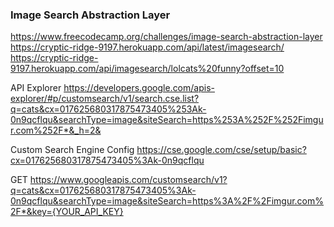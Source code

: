 ### Image Search Abstraction Layer 

https://www.freecodecamp.org/challenges/image-search-abstraction-layer 
https://cryptic-ridge-9197.herokuapp.com/api/latest/imagesearch/ 
https://cryptic-ridge-9197.herokuapp.com/api/imagesearch/lolcats%20funny?offset=10 

API Explorer
https://developers.google.com/apis-explorer/#p/customsearch/v1/search.cse.list?q=cats&cx=017625680317875473405%253Ak-0n9qcflqu&searchType=image&siteSearch=https%253A%252F%252Fimgur.com%252F*&_h=2& 

Custom Search Engine Config 
https://cse.google.com/cse/setup/basic?cx=017625680317875473405%3Ak-0n9qcflqu 

GET https://www.googleapis.com/customsearch/v1?q=cats&cx=017625680317875473405%3Ak-0n9qcflqu&searchType=image&siteSearch=https%3A%2F%2Fimgur.com%2F*&key={YOUR_API_KEY}